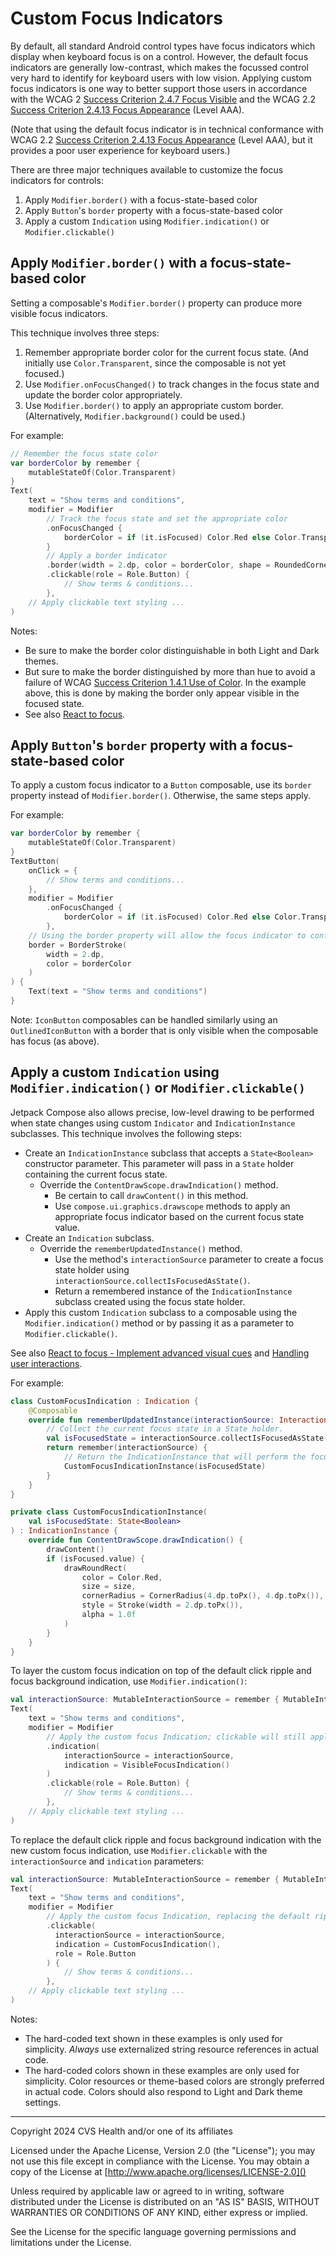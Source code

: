 # Custom Focus Indicators
By default, all standard Android control types have focus indicators which display when keyboard focus is on a control. However, the default focus indicators are generally low-contrast, which makes the focussed control very hard to identify for keyboard users with low vision. Applying custom focus indicators is one way to better support those users in accordance with the WCAG 2 [Success Criterion 2.4.7 Focus Visible](https://www.w3.org/TR/WCAG21/#focus-visible) and the WCAG 2.2 [Success Criterion 2.4.13 Focus Appearance](https://www.w3.org/TR/WCAG22/#focus-appearance) (Level AAA).

(Note that using the default focus indicator is in technical conformance with WCAG 2.2 [Success Criterion 2.4.13 Focus Appearance](https://www.w3.org/TR/WCAG22/#focus-appearance) (Level AAA), but it provides a poor user experience for keyboard users.)

There are three major techniques available to customize the focus indicators for controls:

1. Apply `Modifier.border()` with a focus-state-based color
2. Apply `Button`'s `border` property with a focus-state-based color
3. Apply a custom `Indication` using `Modifier.indication()` or `Modifier.clickable()`

## Apply `Modifier.border()` with a focus-state-based color

Setting a composable's `Modifier.border()` property can produce more visible focus indicators.

This technique involves three steps:

1. Remember appropriate border color for the current focus state. (And initially use `Color.Transparent`, since the composable is not yet focused.)
2. Use `Modifier.onFocusChanged()` to track changes in the focus state and update the border color appropriately.
3. Use `Modifier.border()` to apply an appropriate custom border. (Alternatively, `Modifier.background()` could be used.)

For example:

```kotlin
// Remember the focus state color
var borderColor by remember {
    mutableStateOf(Color.Transparent)
}
Text(
    text = "Show terms and conditions",
    modifier = Modifier
        // Track the focus state and set the appropriate color
        .onFocusChanged {
            borderColor = if (it.isFocused) Color.Red else Color.Transparent
        }
        // Apply a border indicator
        .border(width = 2.dp, color = borderColor, shape = RoundedCornerShape(4.dp))
        .clickable(role = Role.Button) {
            // Show terms & conditions...
        },
    // Apply clickable text styling ...
)
```

Notes:

- Be sure to make the border color distinguishable in both Light and Dark themes.
- But sure to make the border distinguished by more than hue to avoid a failure of WCAG [Success Criterion 1.4.1 Use of Color](https://www.w3.org/TR/WCAG21/#use-of-color). In the example above, this is done by making the border only appear visible in the focused state. 
- See also [React to focus](https://developer.android.com/jetpack/compose/touch-input/focus/react-to-focus).

## Apply `Button`'s `border` property with a focus-state-based color

To apply a custom focus indicator to a `Button` composable, use its `border` property instead of `Modifier.border()`. Otherwise, the same steps apply.

For example:

```kotlin
var borderColor by remember {
    mutableStateOf(Color.Transparent)
}
TextButton(
    onClick = {
        // Show terms and conditions...
    },
    modifier = Modifier
        .onFocusChanged {
            borderColor = if (it.isFocused) Color.Red else Color.Transparent
        },
    // Using the border property will allow the focus indicator to conform to the Button's shape
    border = BorderStroke(
        width = 2.dp,
        color = borderColor
    )
) {
    Text(text = "Show terms and conditions")
}
```

Note: `IconButton` composables can be handled similarly using an `OutlinedIconButton` with a border that is only visible when the composable has focus (as above). 

## Apply a custom `Indication` using `Modifier.indication()` or `Modifier.clickable()`

Jetpack Compose also allows precise, low-level drawing to be performed when state changes using custom `Indicator` and `IndicationInstance` subclasses. This technique involves the following steps:

- Create an `IndicationInstance` subclass that accepts a `State<Boolean>` constructor parameter. This parameter will pass in a `State` holder containing the current focus state. 
  - Override the `ContentDrawScope.drawIndication()` method. 
      - Be certain to call `drawContent()` in this method. 
      - Use `compose.ui.graphics.drawscope` methods to apply an appropriate focus indicator based on the current focus state value. 
- Create an `Indication` subclass.
  - Override the `rememberUpdatedInstance()` method. 
      - Use the method's `interactionSource` parameter to create a focus state holder using `interactionSource.collectIsFocusedAsState()`. 
      - Return a remembered instance of the `IndicationInstance` subclass created using the focus state holder.
- Apply this custom `Indication` subclass to a composable using the `Modifier.indication()` method or by passing it as a parameter to `Modifier.clickable()`.

See also [React to focus - Implement advanced visual cues](https://developer.android.com/jetpack/compose/touch-input/focus/react-to-focus#advanced-visual-cues) and [Handling user interactions](https://developer.android.com/jetpack/compose/touch-input/handling-interactions).

For example:

```kotlin
class CustomFocusIndication : Indication {
    @Composable
    override fun rememberUpdatedInstance(interactionSource: InteractionSource): IndicationInstance {
        // Collect the current focus state in a State holder.
        val isFocusedState = interactionSource.collectIsFocusedAsState()
        return remember(interactionSource) {
            // Return the IndicationInstance that will perform the focus-state-based drawing.
            CustomFocusIndicationInstance(isFocusedState)
        }
    }
}

private class CustomFocusIndicationInstance(
    val isFocusedState: State<Boolean>
) : IndicationInstance {
    override fun ContentDrawScope.drawIndication() {
        drawContent()
        if (isFocused.value) {
            drawRoundRect(
                color = Color.Red,
                size = size,
                cornerRadius = CornerRadius(4.dp.toPx(), 4.dp.toPx()),
                style = Stroke(width = 2.dp.toPx()),
                alpha = 1.0f
            )
        }
    }
}
```

To layer the custom focus indication on top of the default click ripple and focus background indication, use `Modifier.indication()`:

```kotlin
val interactionSource: MutableInteractionSource = remember { MutableInteractionSource() }
Text(
    text = "Show terms and conditions",
    modifier = Modifier
        // Apply the custom focus Indication; clickable will still apply the default ripple indication
        .indication(
            interactionSource = interactionSource,
            indication = VisibleFocusIndication()
        )
        .clickable(role = Role.Button) {
            // Show terms & conditions...
        },
    // Apply clickable text styling ...
)
```

To replace the default click ripple and focus background indication with the new custom focus indication, use `Modifier.clickable` with the `interactionSource` and `indication` parameters:

```kotlin
val interactionSource: MutableInteractionSource = remember { MutableInteractionSource() }
Text(
    text = "Show terms and conditions",
    modifier = Modifier
        // Apply the custom focus Indication, replacing the default ripple indication
        .clickable(
          interactionSource = interactionSource,
          indication = CustomFocusIndication(),
          role = Role.Button
        ) {
            // Show terms & conditions...
        },
    // Apply clickable text styling ...
)
```

Notes: 

- The hard-coded text shown in these examples is only used for simplicity. _Always_ use externalized string resource references in actual code.
- The hard-coded colors shown in these examples are only used for simplicity. Color resources or theme-based colors are strongly preferred in actual code. Colors should also respond to Light and Dark theme settings.

----

Copyright 2024 CVS Health and/or one of its affiliates

Licensed under the Apache License, Version 2.0 (the "License");
you may not use this file except in compliance with the License.
You may obtain a copy of the License at
[http://www.apache.org/licenses/LICENSE-2.0]()

Unless required by applicable law or agreed to in writing, software
distributed under the License is distributed on an "AS IS" BASIS,
WITHOUT WARRANTIES OR CONDITIONS OF ANY KIND, either express or implied.

See the License for the specific language governing permissions and
limitations under the License.